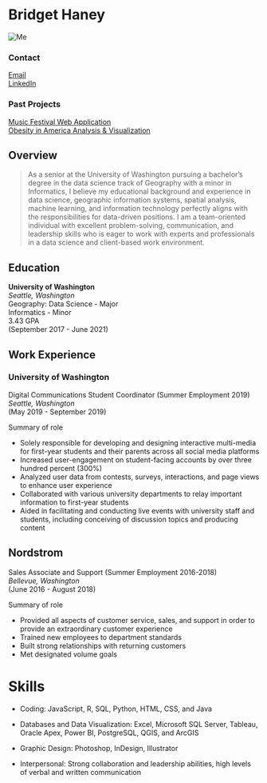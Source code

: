 # Bridget Haney

![Me](https://i.imgur.com/TVV9w51.png)

### Contact

[Email](https://www.linkedin.com)
<br/>[LinkedIn](https://www.linkedin.com/in/bridgethaney/)

### Past Projects

[Music Festival Web Application](https://bit.ly/2HBgY7p)
<br/>[Obesity in America Analysis & Visualization](https://bit.ly/2HqktNN)


## Overview

>As a senior at the University of Washington pursuing a bachelor’s degree in the data science track of Geography with a minor in Informatics, I believe my educational background and experience in data science, geographic information systems, spatial analysis, machine learning, and information technology perfectly aligns with the responsibilities for data-driven positions. I am a team-oriented individual with excellent problem-solving, communication, and leadership skills who is eager to work with experts and professionals in a data science and client-based work environment.

## Education
**University of Washington**
<br/>*Seattle, Washington*
<br/>Geography: Data Science - Major
<br/>Informatics - Minor
<br/>3.43 GPA
<br/> (September 2017 - June 2021)

## Work Experience

### University of Washington

Digital Communications Student Coordinator (Summer Employment 2019)
<br/>*Seattle, Washington*
<br/>(May 2019 - September 2019)

Summary of role

- Solely responsible for developing and designing interactive multi-media for first-year students and
their parents across all social media platforms
- Increased user-engagement on student-facing accounts by over three hundred percent (300%)
- Analyzed user data from contests, surveys, interactions, and page views to enhance user experience
- Collaborated with various university departments to relay important information to first-year
students
- Aided in facilitating and conducting live events with university staff and students, including
conceiving of discussion topics and producing content

## Nordstrom

Sales Associate and Support (Summer Employment 2016-2018)
<br/> *Bellevue, Washington*
<br/>(June 2016 - August 2018)

Summary of role

- Provided all aspects of customer service, sales, and support in order to provide an extraordinary
customer experience
- Trained new employees to department standards
- Built strong relationships with returning customers
- Met designated volume goals

# Skills

- Coding: JavaScript, R, SQL, Python,
HTML, CSS, and Java

- Databases and Data Visualization:
Excel, Microsoft SQL Server, Tableau,
Oracle Apex, Power BI, PostgreSQL,
QGIS, and ArcGIS

- Graphic Design: Photoshop, InDesign,
Illustrator

- Interpersonal: Strong collaboration
and leadership abilities, high levels of
verbal and written communication

